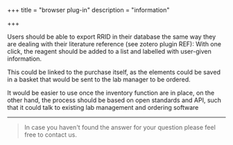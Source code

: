 +++
title = "browser plug-in"
description = "information"

+++

Users should be able to export RRID in their database the same way they are dealing with their literature reference (see zotero plugin REF): With one click, the reagent should be added to a list and labelled with user-given information.

This could be linked to the purchase itself, as the elements could be saved in a basket that would be sent to the lab manager to be ordered.

It would be easier to use once the inventory function are in place, on the other hand, the process should be based on open standards and API, such that it could talk to existing lab management and ordering software


---

> In case you haven't found the answer for your question please feel free to contact us.